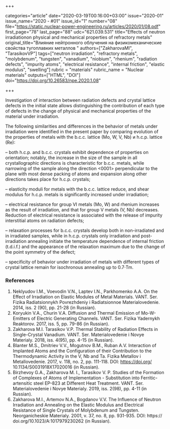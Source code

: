 +++

categories="article"
date="2020-03-19T00:16:00+03:00"
issue="2020-01"
issue_name="2020 - #01"
issue_id="1"
number="08"
file="https://static.nuclear-power-engineering.ru/articles/2020/01/08.pdf"
first_page="78"
last_page="88"
udc="621.039.531"
title="Effects of neutron irradiationon physical and mechanical properties of refractory metals"
original_title="Влияние нейтронного облучения на физикомеханические свойства тугоплавких металлов "
authors=["ZakharovaМI", "TarasikovVP"]
tags=["neutron irradiation", "refractory metals", "molybdenum", "tungsten", "vanadium", "niobium", "rhenium", "radiation defects", "impurity atoms", "electrical resistance", "internal friction", "elastic modulus", "swelling"]
rubric = "materials"
rubric_name = "Nuclear materials"
outputs=["HTML", "DOI"]
doi="https://doi.org/10.26583/npe.2020.1.08"

+++

Investigation of interaction between radiation defects and crystal lattice defects in the initial state allows distinguishing the contribution of each type of defects in the change of physical and mechanical properties of the material under irradiation.

The following similarities and differences in the behavior of metals under irradiation were identified in the present paper by comparing evolution of the properties of metals with the b.c.c. lattice (Mo, W, V, Nb) и h.c.p. lattice (Re): 

– both h.c.p. and b.c.c. crystals exhibit dependence of properties on orientation; notably, the increase in the size of the sample in all crystallographic directions is characteristic for b.c.c. metals, while narrowing of the sample along the direction <0001> perpendicular to the plane with most dense packing of atoms and expansion along other directions takes place for h.c.p. crystals; 

– elasticity moduli for metals with the b.c.c. lattice reduce, and shear modulus for h.c.p. metals is significantly increased under irradiation;

– electrical resistance for group VI metals (Mo, W) and rhenium increases as the result of irradiation, and that for group V metals (V, Nb) decreases. Reduction of electrical resistance is associated with the release of impurity interstitial atoms on radiation defects; 

– relaxation processes for b.c.c. crystals develop both in non-irradiated and in irradiated samples, while in h.c.p. crystals only irradiation and post-irradiation annealing initiate the temperature dependence of internal friction (t.d.i.f.) and the appearance of the relaxation maximum due to the change of the point symmetry of the defect; 

– specificity of behavior under irradiation of metals with different types of crystal lattice remain for isochronous annealing up to 0.7⋅Tm.

### References

1. Neklyudov I.M., Voevodin V.N., Laptev I.N., Parkhomenko A.A. On the Effect of Irradiation on Elastic Modules of Metal Materials. VANT. Ser. Fizika Radiatsionnykh Povrezhdeniy i Radiatsionnoe Materialovedenie. 2014, iss. 2 (90), pp. 21-28 (in Russian). 
2. Koryukin V.A., Churin V.A. Diffusion and Thermal Emission of Mo-W-Emitters of Electric Generating Channels. VANT. Ser. Fizika Yadernykh Reaktorov. 2017, iss. 5, pp. 79-86 (in Russian). 
3. Zakharova M.I. Tarasikov V.P. Thermal Stability of Radiation Effects in Single-Crystal Vanadium. VANT. Ser. Materialovedenie i Novye Materialy. 2018, iss. 4(95), pp. 4-15 (in Russian).
4. Blanter M.S., Dmitriev V.V., Mogutnov B.M., Ruban A.V. Interaction of Implanted Atoms and the Configuration of their Contribution to the Thermodynamic Activity in the V, Nb and Ta. Fizika Metallov i Metallovedenie. 2017, v. 118, no. 2, pp. 111-118. DOI: https://doi.org/ 10.1134/S0031918X17020016 (in Russian). 
5. Birzhevoy G.A., Zakharova M. I., Tarasikov V. P.  Studies of the Formation of Complexes of Atoms of Implementation - Substitution into Ferritic-artensitic steel EP-823 at Different Heat Treatment. VANT. Ser. Materialovedenie i Novye Materialy. 2019, iss. 2(98), pp. 4-11 (in Russian). 
6. Zakharova M.I., Artemov N.A., Bogdanov V.V. The Influence of Neutron Irradiation and Annealing on the Elastic Modulus and Electrical Resistance of Single Crystals of Molybdenum and Tungsten. Neorganicheskie Materialy. 2001, v. 37, no. 8, pp. 931-935. DOI: https:// doi.org/10.1023/A:1017979230262 (in Russian). 
